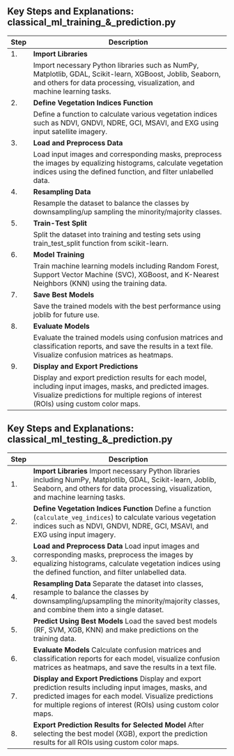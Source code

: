 ## Key Steps and Explanations: classical_ml_training_&_prediction.py

| Step | Description |
|------|-------------|
| 1.   | **Import Libraries** |
|      | Import necessary Python libraries such as NumPy, Matplotlib, GDAL, Scikit-learn, XGBoost, Joblib, Seaborn, and others for data processing, visualization, and machine learning tasks. |
| 2.   | **Define Vegetation Indices Function** |
|      | Define a function to calculate various vegetation indices such as NDVI, GNDVI, NDRE, GCI, MSAVI, and EXG using input satellite imagery. |
| 3.   | **Load and Preprocess Data** |
|      | Load input images and corresponding masks, preprocess the images by equalizing histograms, calculate vegetation indices using the defined function, and filter unlabelled data. |
| 4.   | **Resampling Data** |
|      | Resample the dataset to balance the classes by downsampling/up sampling the minority/majority classes. |
| 5.   | **Train-Test Split** |
|      | Split the dataset into training and testing sets using train_test_split function from scikit-learn. |
| 6.   | **Model Training** |
|      | Train machine learning models including Random Forest, Support Vector Machine (SVC), XGBoost, and K-Nearest Neighbors (KNN) using the training data. |
| 7.   | **Save Best Models** |
|      | Save the trained models with the best performance using joblib for future use. |
| 8.   | **Evaluate Models** |
|      | Evaluate the trained models using confusion matrices and classification reports, and save the results in a text file. Visualize confusion matrices as heatmaps. |
| 9.   | **Display and Export Predictions** |
|      | Display and export prediction results for each model, including input images, masks, and predicted images. Visualize predictions for multiple regions of interest (ROIs) using custom color maps. |

## Key Steps and Explanations: classical_ml_testing_&_prediction.py
| Step | Description |
|------|-------------|
| 1.   | **Import Libraries** Import necessary Python libraries including NumPy, Matplotlib, GDAL, Scikit-learn, Joblib, Seaborn, and others for data processing, visualization, and machine learning tasks. |
| 2.   | **Define Vegetation Indices Function** Define a function (`calculate_veg_indices`) to calculate various vegetation indices such as NDVI, GNDVI, NDRE, GCI, MSAVI, and EXG using input imagery. |
| 3.   | **Load and Preprocess Data** Load input images and corresponding masks, preprocess the images by equalizing histograms, calculate vegetation indices using the defined function, and filter unlabelled data. |
| 4.   | **Resampling Data** Separate the dataset into classes, resample to balance the classes by downsampling/upsampling the minority/majority classes, and combine them into a single dataset. |
| 5.   | **Predict Using Best Models** Load the saved best models (RF, SVM, XGB, KNN) and make predictions on the training data. |
| 6.   | **Evaluate Models** Calculate confusion matrices and classification reports for each model, visualize confusion matrices as heatmaps, and save the results in a text file. |
| 7.   | **Display and Export Predictions** Display and export prediction results including input images, masks, and predicted images for each model. Visualize predictions for multiple regions of interest (ROIs) using custom color maps. |
| 8.   | **Export Prediction Results for Selected Model** After selecting the best model (XGB), export the prediction results for all ROIs using custom color maps. |
